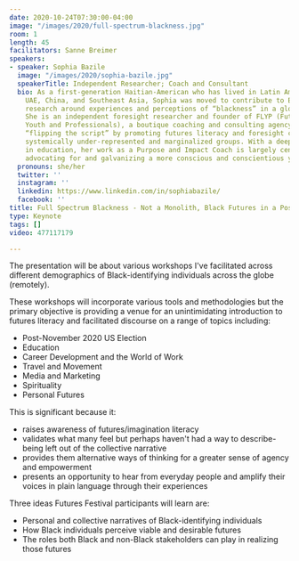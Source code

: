```yaml
---
date: 2020-10-24T07:30:00-04:00
image: "/images/2020/full-spectrum-blackness.jpg"
room: 1
length: 45
facilitators: Sanne Breimer
speakers:
- speaker: Sophia Bazile
  image: "/images/2020/sophia-bazile.jpg"
  speakerTitle: Independent Researcher; Coach and Consultant
  bio: As a first-generation Haitian-American who has lived in Latin America, the
    UAE, China, and Southeast Asia, Sophia was moved to contribute to Black Futures
    research around experiences and perceptions of “blackness” in a global context.
    She is an independent foresight researcher and founder of FLYP (Futures Literate
    Youth and Professionals), a boutique coaching and consulting agency focused on
    “flipping the script” by promoting futures literacy and foresight capacities among
    systemically under-represented and marginalized groups. With a deep background
    in education, her work as a Purpose and Impact Coach is largely centered around
    advocating for and galvanizing a more conscious and conscientious youth.
  pronouns: she/her
  twitter: ''
  instagram: ''
  linkedin: https://www.linkedin.com/in/sophiabazile/
  facebook: ''
title: Full Spectrum Blackness - Not a Monolith, Black Futures in a Post COVID Global Context
type: Keynote
tags: []
video: 477117179

---
```

The presentation will be about various workshops I've facilitated across different demographics of Black-identifying individuals across the globe (remotely).

These workshops will incorporate various tools and methodologies but the primary objective is providing a venue for an unintimidating introduction to futures literacy and facilitated discourse on a range of topics including: 

- Post-November 2020 US Election
- Education
- Career Development and the World of Work
- Travel and Movement
- Media and Marketing
- Spirituality
- Personal Futures

This is significant because it:

- raises awareness of futures/imagination literacy
- validates what many feel but perhaps haven't had a way to describe- being left out of the collective narrative
- provides them alternative ways of thinking for a greater sense of agency and empowerment
- presents an opportunity to hear from everyday people and amplify their voices in plain language through their experiences

Three ideas Futures Festival participants will learn are:

- Personal and collective narratives of Black-identifying individuals
- How Black individuals perceive viable and desirable futures
- The roles both Black and non-Black stakeholders can play in realizing those futures